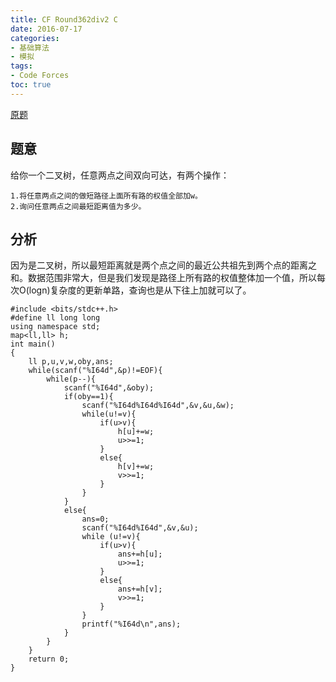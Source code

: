 ```yaml
---
title: CF Round362div2 C
date: 2016-07-17
categories:
- 基础算法
- 模拟
tags:
- Code Forces
toc: true
---
```


[原题](http://codeforces.com/contest/697/problem/C)


## 题意

给你一个二叉树，任意两点之间双向可达，有两个操作：

    1.将任意两点之间的做短路径上面所有路的权值全部加w。
    2.询问任意两点之间最短距离值为多少。


## 分析

因为是二叉树，所以最短距离就是两个点之间的最近公共祖先到两个点的距离之和。数据范围非常大，但是我们发现是路径上所有路的权值整体加一个值，所以每次O(logn)复杂度的更新单路，查询也是从下往上加就可以了。


```
#include <bits/stdc++.h>
#define ll long long
using namespace std;
map<ll,ll> h;
int main()
{
    ll p,u,v,w,oby,ans;
    while(scanf("%I64d",&p)!=EOF){
        while(p--){
            scanf("%I64d",&oby);
            if(oby==1){
                scanf("%I64d%I64d%I64d",&v,&u,&w);
                while(u!=v){
                    if(u>v){
                        h[u]+=w;
                        u>>=1;
                    }
                    else{
                        h[v]+=w;
                        v>>=1;
                    }
                }
            }
            else{
                ans=0;
                scanf("%I64d%I64d",&v,&u);
                while (u!=v){
                    if(u>v){
                        ans+=h[u];
                        u>>=1;
                    }
                    else{
                        ans+=h[v];
                        v>>=1;
                    }
                }
                printf("%I64d\n",ans);
            }
        }
    }
    return 0;
}

```
